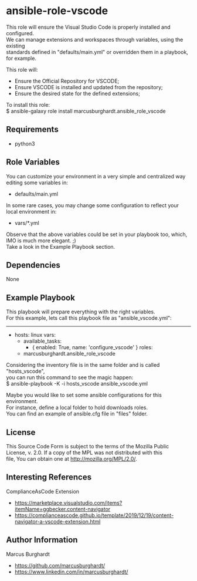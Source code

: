 ansible-role-vscode
=========

This role will ensure the Visual Studio Code is properly installed and configured.  
We can manage extensions and workspaces through variables, using the existing  
standards defined in "defaults/main.yml" or overridden them in a playbook, for example.  

This role will:  
- Ensure the Official Repository for VSCODE;
- Ensure VSCODE is installed and updated from the repository;
- Ensure the desired state for the defined extensions;

To install this role:  
$ ansible-galaxy role install marcusburghardt.ansible_role_vscode

Requirements
------------

- python3

Role Variables
--------------

You can customize your environment in a very simple and centralized way editing some variables in:
- defaults/main.yml

In some rare cases, you may change some configuration to reflect your local environment in:
- vars/*.yml

Observe that the above variables could be set in your playbook too, which, IMO is much more elegant. ;)  
Take a look in the Example Playbook section.

Dependencies
------------

None

Example Playbook
----------------

This playbook will prepare everything with the right variables.  
For this example, lets call this playbook file as "ansible_vscode.yml":  

---
- hosts: linux
  vars:
    - available_tasks:
      - { enabled: True,  name: 'configure_vscode' }
  roles:
    - marcusburghardt.ansible_role_vscode

Considering the inventory file is in the same folder and is called "hosts_vscode",  
you can run this command to see the magic happen:  
$ ansible-playbook -K -i hosts_vscode ansible_vscode.yml  

Maybe you would like to set some ansible configurations for this environment.  
For instance, define a local folder to hold downloads roles.  
You can find an example of ansible.cfg file in "files" folder.

License
-------

This Source Code Form is subject to the terms of the Mozilla Public  
License, v. 2.0. If a copy of the MPL was not distributed with this  
file, You can obtain one at http://mozilla.org/MPL/2.0/.

Interesting References
------------------

ComplianceAsCode Extension
- https://marketplace.visualstudio.com/items?itemName=ggbecker.content-navigator
- https://complianceascode.github.io/template/2019/12/19/content-navigator-a-vscode-extension.html

Author Information
------------------

Marcus Burghardt
- https://github.com/marcusburghardt/
- https://www.linkedin.com/in/marcusburghardt/
